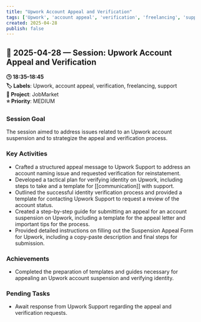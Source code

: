 ```yaml
---
title: "Upwork Account Appeal and Verification"
tags: ['Upwork', 'account appeal', 'verification', 'freelancing', 'support']
created: 2025-04-28
publish: false
---
```


## 📅 2025-04-28 — Session: Upwork Account Appeal and Verification

**🕒 18:35–18:45**  
**🏷️ Labels**: Upwork, account appeal, verification, freelancing, support  
**📂 Project**: JobMarket  
**⭐ Priority**: MEDIUM  


### Session Goal
The session aimed to address issues related to an Upwork account suspension and to strategize the appeal and verification process.

### Key Activities
- Crafted a structured appeal message to Upwork Support to address an account naming issue and requested verification for reinstatement.
- Developed a tactical plan for verifying identity on Upwork, including steps to take and a template for [[communication]] with support.
- Outlined the successful identity verification process and provided a template for contacting Upwork Support to request a review of the account status.
- Created a step-by-step guide for submitting an appeal for an account suspension on Upwork, including a template for the appeal letter and important tips for the process.
- Provided detailed instructions on filling out the Suspension Appeal Form for Upwork, including a copy-paste description and final steps for submission.

### Achievements
- Completed the preparation of templates and guides necessary for appealing an Upwork account suspension and verifying identity.

### Pending Tasks
- Await response from Upwork Support regarding the appeal and verification requests.
